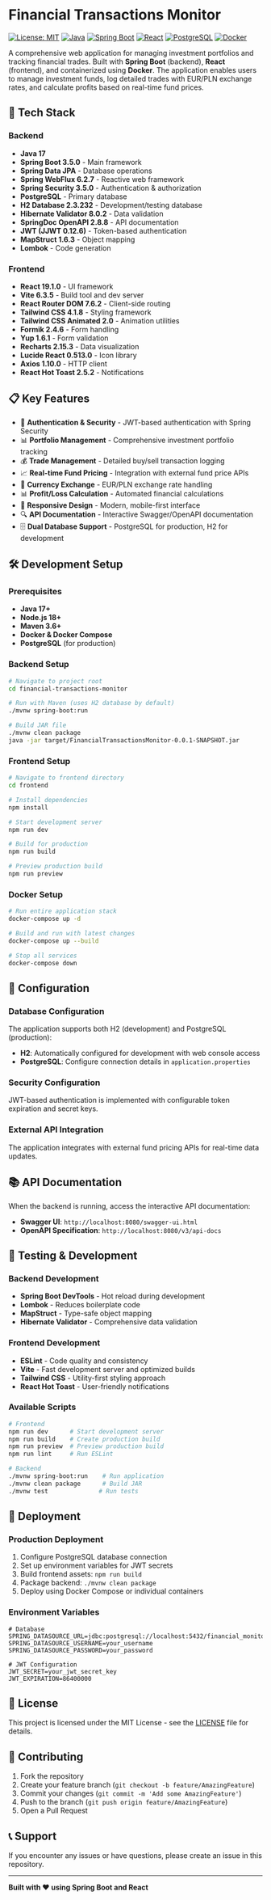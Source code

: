 # Financial Transactions Monitor

[![License: MIT](https://img.shields.io/badge/License-MIT-yellow.svg)](https://opensource.org/licenses/MIT)
[![Java](https://img.shields.io/badge/Java-17-orange)](https://www.oracle.com/java/)
[![Spring Boot](https://img.shields.io/badge/Spring%20Boot-3.5.0-green)](https://spring.io/projects/spring-boot)
[![React](https://img.shields.io/badge/React-19.1.0-blue)](https://reactjs.org/)
[![PostgreSQL](https://img.shields.io/badge/PostgreSQL-Database-blue)](https://www.postgresql.org/)
[![Docker](https://img.shields.io/badge/Docker-Compose-blue)](https://www.docker.com/)

A comprehensive web application for managing investment portfolios and tracking financial trades. Built with **Spring Boot** (backend), **React** (frontend), and containerized using **Docker**. The application enables users to manage investment funds, log detailed trades with EUR/PLN exchange rates, and calculate profits based on real-time fund prices.

## 🚀 Tech Stack

### Backend
- **Java 17**
- **Spring Boot 3.5.0** - Main framework
- **Spring Data JPA** - Database operations
- **Spring WebFlux 6.2.7** - Reactive web framework
- **Spring Security 3.5.0** - Authentication & authorization
- **PostgreSQL** - Primary database
- **H2 Database 2.3.232** - Development/testing database
- **Hibernate Validator 8.0.2** - Data validation
- **SpringDoc OpenAPI 2.8.8** - API documentation
- **JWT (JJWT 0.12.6)** - Token-based authentication
- **MapStruct 1.6.3** - Object mapping
- **Lombok** - Code generation

### Frontend
- **React 19.1.0** - UI framework
- **Vite 6.3.5** - Build tool and dev server
- **React Router DOM 7.6.2** - Client-side routing
- **Tailwind CSS 4.1.8** - Styling framework
- **Tailwind CSS Animated 2.0** - Animation utilities
- **Formik 2.4.6** - Form handling
- **Yup 1.6.1** - Form validation
- **Recharts 2.15.3** - Data visualization
- **Lucide React 0.513.0** - Icon library
- **Axios 1.10.0** - HTTP client
- **React Hot Toast 2.5.2** - Notifications

## 📋 Key Features

- 🔐 **Authentication & Security** - JWT-based authentication with Spring Security
- 📊 **Portfolio Management** - Comprehensive investment portfolio tracking
- 💰 **Trade Management** - Detailed buy/sell transaction logging
- 📈 **Real-time Fund Pricing** - Integration with external fund price APIs
- 💱 **Currency Exchange** - EUR/PLN exchange rate handling
- 📊 **Profit/Loss Calculation** - Automated financial calculations
- 📱 **Responsive Design** - Modern, mobile-first interface
- 🔍 **API Documentation** - Interactive Swagger/OpenAPI documentation
- 🗄️ **Dual Database Support** - PostgreSQL for production, H2 for development

## 🛠️ Development Setup

### Prerequisites
- **Java 17+**
- **Node.js 18+**
- **Maven 3.6+**
- **Docker & Docker Compose**
- **PostgreSQL** (for production)

### Backend Setup
```bash
# Navigate to project root
cd financial-transactions-monitor

# Run with Maven (uses H2 database by default)
./mvnw spring-boot:run

# Build JAR file
./mvnw clean package
java -jar target/FinancialTransactionsMonitor-0.0.1-SNAPSHOT.jar
```

### Frontend Setup
```bash
# Navigate to frontend directory
cd frontend

# Install dependencies
npm install

# Start development server
npm run dev

# Build for production
npm run build

# Preview production build
npm run preview
```

### Docker Setup
```bash
# Run entire application stack
docker-compose up -d

# Build and run with latest changes
docker-compose up --build

# Stop all services
docker-compose down
```

## 🔧 Configuration

### Database Configuration
The application supports both H2 (development) and PostgreSQL (production):

- **H2**: Automatically configured for development with web console access
- **PostgreSQL**: Configure connection details in `application.properties`

### Security Configuration
JWT-based authentication is implemented with configurable token expiration and secret keys.

### External API Integration
The application integrates with external fund pricing APIs for real-time data updates.

## 📚 API Documentation

When the backend is running, access the interactive API documentation:

- **Swagger UI**: `http://localhost:8080/swagger-ui.html`
- **OpenAPI Specification**: `http://localhost:8080/v3/api-docs`

## 🧪 Testing & Development

### Backend Development
- **Spring Boot DevTools** - Hot reload during development
- **Lombok** - Reduces boilerplate code
- **MapStruct** - Type-safe object mapping
- **Hibernate Validator** - Comprehensive data validation

### Frontend Development
- **ESLint** - Code quality and consistency
- **Vite** - Fast development server and optimized builds
- **Tailwind CSS** - Utility-first styling approach
- **React Hot Toast** - User-friendly notifications

### Available Scripts
```bash
# Frontend
npm run dev      # Start development server
npm run build    # Create production build
npm run preview  # Preview production build
npm run lint     # Run ESLint

# Backend
./mvnw spring-boot:run    # Run application
./mvnw clean package      # Build JAR
./mvnw test              # Run tests
```

## 🚀 Deployment

### Production Deployment
1. Configure PostgreSQL database connection
2. Set up environment variables for JWT secrets
3. Build frontend assets: `npm run build`
4. Package backend: `./mvnw clean package`
5. Deploy using Docker Compose or individual containers

### Environment Variables
```env
# Database
SPRING_DATASOURCE_URL=jdbc:postgresql://localhost:5432/financial_monitor
SPRING_DATASOURCE_USERNAME=your_username
SPRING_DATASOURCE_PASSWORD=your_password

# JWT Configuration
JWT_SECRET=your_jwt_secret_key
JWT_EXPIRATION=86400000
```

## 📄 License

This project is licensed under the MIT License - see the [LICENSE](LICENSE) file for details.

## 🤝 Contributing

1. Fork the repository
2. Create your feature branch (`git checkout -b feature/AmazingFeature`)
3. Commit your changes (`git commit -m 'Add some AmazingFeature'`)
4. Push to the branch (`git push origin feature/AmazingFeature`)
5. Open a Pull Request

## 📞 Support

If you encounter any issues or have questions, please create an issue in this repository.

---

**Built with ❤️ using Spring Boot and React**